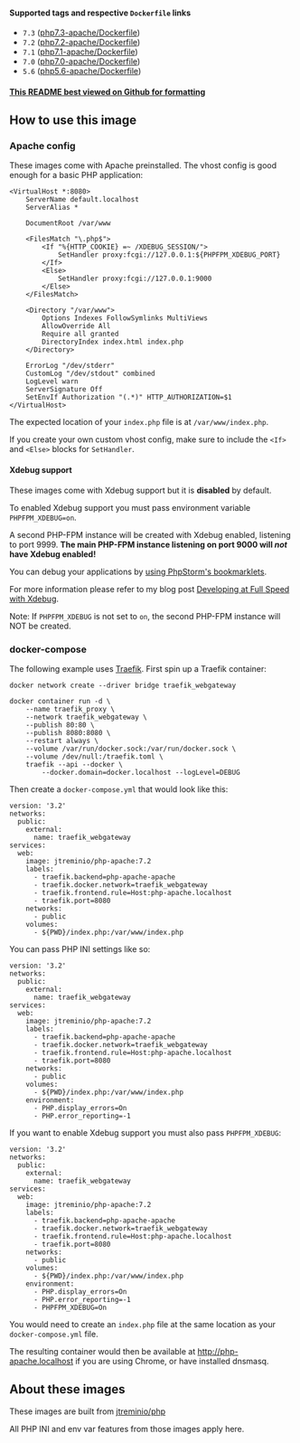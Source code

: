 #### Supported tags and respective `Dockerfile` links

* `7.3` ([php7.3-apache/Dockerfile](https://github.com/jtreminio/php-docker/blob/master/apache/Dockerfile-7.3))
* `7.2` ([php7.2-apache/Dockerfile](https://github.com/jtreminio/php-docker/blob/master/apache/Dockerfile-7.2))
* `7.1` ([php7.1-apache/Dockerfile](https://github.com/jtreminio/php-docker/blob/master/apache/Dockerfile-7.1))
* `7.0` ([php7.0-apache/Dockerfile](https://github.com/jtreminio/php-docker/blob/master/apache/Dockerfile-7.0))
* `5.6` ([php5.6-apache/Dockerfile](https://github.com/jtreminio/php-docker/blob/master/apache/Dockerfile-5.6))

#### [This README best viewed on Github for formatting](https://github.com/jtreminio/php-docker/blob/master/apache/README.md)

## How to use this image

### Apache config

These images come with Apache preinstalled. The vhost config is good enough for a basic PHP application:

    <VirtualHost *:8080>
        ServerName default.localhost
        ServerAlias *
    
        DocumentRoot /var/www
    
        <FilesMatch "\.php$">
            <If "%{HTTP_COOKIE} =~ /XDEBUG_SESSION/">
                SetHandler proxy:fcgi://127.0.0.1:${PHPFPM_XDEBUG_PORT}
            </If>
            <Else>
                SetHandler proxy:fcgi://127.0.0.1:9000
            </Else>
        </FilesMatch>
    
        <Directory "/var/www">
            Options Indexes FollowSymlinks MultiViews
            AllowOverride All
            Require all granted
            DirectoryIndex index.html index.php
        </Directory>
    
        ErrorLog "/dev/stderr"
        CustomLog "/dev/stdout" combined
        LogLevel warn
        ServerSignature Off
        SetEnvIf Authorization "(.*)" HTTP_AUTHORIZATION=$1
    </VirtualHost>


The expected location of your `index.php` file is at `/var/www/index.php`.

If you create your own custom vhost config, make sure to include the `<If>` and `<Else>` blocks for `SetHandler`.

#### Xdebug support

These images come with Xdebug support but it is **disabled** by default.

To enabled Xdebug support you must pass environment variable `PHPFPM_XDEBUG=on`.

A second PHP-FPM instance will be created with Xdebug enabled, listening to port 9999. **The main PHP-FPM instance listening on port 9000 will _not_ have Xdebug enabled!**

You can debug your applications by [using PhpStorm's bookmarklets](https://www.jetbrains.com/phpstorm/marklets/).

For more information please refer to my blog post [Developing at Full Speed with Xdebug](https://jtreminio.com/blog/developing-at-full-speed-with-xdebug/).

Note: If `PHPFPM_XDEBUG` is not set to `on`, the second PHP-FPM instance will NOT be created.

### docker-compose

The following example uses [Traefik](https://hub.docker.com/_/traefik/). First spin up a Traefik container:

    docker network create --driver bridge traefik_webgateway

    docker container run -d \
        --name traefik_proxy \
        --network traefik_webgateway \
        --publish 80:80 \
        --publish 8080:8080 \
        --restart always \
        --volume /var/run/docker.sock:/var/run/docker.sock \
        --volume /dev/null:/traefik.toml \
        traefik --api --docker \
            --docker.domain=docker.localhost --logLevel=DEBUG

Then create a `docker-compose.yml` that would look like this:

    version: '3.2'
    networks:
      public:
        external:
          name: traefik_webgateway
    services:
      web:
        image: jtreminio/php-apache:7.2
        labels:
          - traefik.backend=php-apache-apache
          - traefik.docker.network=traefik_webgateway
          - traefik.frontend.rule=Host:php-apache.localhost
          - traefik.port=8080
        networks:
          - public
        volumes:
          - ${PWD}/index.php:/var/www/index.php

You can pass PHP INI settings like so:

    version: '3.2'
    networks:
      public:
        external:
          name: traefik_webgateway
    services:
      web:
        image: jtreminio/php-apache:7.2
        labels:
          - traefik.backend=php-apache-apache
          - traefik.docker.network=traefik_webgateway
          - traefik.frontend.rule=Host:php-apache.localhost
          - traefik.port=8080
        networks:
          - public
        volumes:
          - ${PWD}/index.php:/var/www/index.php
        environment:
          - PHP.display_errors=On
          - PHP.error_reporting=-1

If you want to enable Xdebug support you must also pass `PHPFPM_XDEBUG`:

    version: '3.2'
    networks:
      public:
        external:
          name: traefik_webgateway
    services:
      web:
        image: jtreminio/php-apache:7.2
        labels:
          - traefik.backend=php-apache-apache
          - traefik.docker.network=traefik_webgateway
          - traefik.frontend.rule=Host:php-apache.localhost
          - traefik.port=8080
        networks:
          - public
        volumes:
          - ${PWD}/index.php:/var/www/index.php
        environment:
          - PHP.display_errors=On
          - PHP.error_reporting=-1
          - PHPFPM_XDEBUG=On

You would need to create an `index.php` file at the same location as your `docker-compose.yml` file.

The resulting container would then be available at http://php-apache.localhost if you are using Chrome, or have installed dnsmasq.

## About these images

These images are built from [jtreminio/php](https://hub.docker.com/r/jtreminio/php/)

All PHP INI and env var features from those images apply here.
